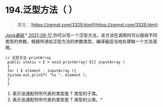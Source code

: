 <!--yml
category: 未分类
date: 0001-01-01 00:00:00
-->

# 194.泛型方法（ ）

> 原文：[https://zwmst.com/3329.html](https://zwmst.com/3329.html)

   [ *Java基础* ](https://zwmst.com/java%e5%9f%ba%e7%a1%80)*[ <time datetime="2021-09-18T01:46:57+08:00"> 2021-09-17 </time> ](https://zwmst.com/3329.html)  你可以写一个泛型方法，该方法在调用时可以接收不同类型的参数。根据传递给泛型方法的参数类型，编译器适当地处理每一个方法调用。

```
// 泛型方法 printArray 
 public static < E > void printArray( E[] inputArray )
 { 
 for ( E element : inputArray ){ 
 System.out.printf( "%s ", element );
 }
 }
```

1.  <? extends T>表示该通配符所代表的类型是 T 类型的子类。
2.  <? super T>表示该通配符所代表的类型是 T 类型的父类。*